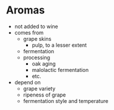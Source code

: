 # Aromas
- not added to wine
- comes from
	- grape skins
		- pulp, to a lesser extent
	- fermentation
	- processing
		- oak aging
		- malolactic fermentation
		- etc.
- depend on
	- grape variety
	- ripeness of grape
	- fermentation style and temperature